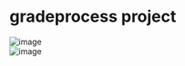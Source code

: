 # gradeprocess project
![image](https://user-images.githubusercontent.com/102035198/199660409-3cdbd7a0-359c-4b29-8513-f591ca5c47f4.png)<br>
![image](https://user-images.githubusercontent.com/102035198/199657798-28a15765-75ed-42e0-b1a1-f1cbce956f99.png)<br>
